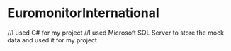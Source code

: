 # EuromonitorInternational
//I used C# for my project
//I used Microsoft SQL Server to store the mock data and used it for my project
